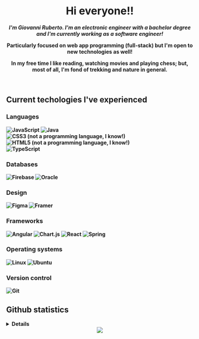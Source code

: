 <h1 align="center"> Hi everyone!! </h1>

<div align="center">
  <b> <i> I'm Giovanni Ruberto. I'm an electronic engineer with a bachelor degree and I'm currently working as a software engineer! </i>
  <p> Particularly focused on web app programming (full-stack) but I'm open to new technologies as well! </p>
</div>

<p align="center"> In my free time I like reading, watching movies and playing chess; but, most of all, I'm fond of trekking and nature in general. </p>
<br>

## Current techologies I've experienced
### Languages
![JavaScript](https://img.shields.io/badge/javascript-%23323330.svg?style=for-the-badge&logo=javascript&logoColor=%23F7DF1E)
![Java](https://img.shields.io/badge/java-%23ED8B00.svg?style=for-the-badge&logo=openjdk&logoColor=white)
  <br>
![CSS3](https://img.shields.io/badge/css3-%231572B6.svg?style=for-the-badge&logo=css3&logoColor=white) (not a programming language, I know!)
  <br>
![HTML5](https://img.shields.io/badge/html5-%23E34F26.svg?style=for-the-badge&logo=html5&logoColor=white) (not a programming language, I know!)
  <br>
![TypeScript](https://img.shields.io/badge/typescript-%23007ACC.svg?style=for-the-badge&logo=typescript&logoColor=white)
  
### Databases
![Firebase](https://img.shields.io/badge/Firebase-039BE5?style=for-the-badge&logo=Firebase&logoColor=white)
![Oracle](https://img.shields.io/badge/Oracle-F80000?style=for-the-badge&logo=oracle&logoColor=white)
  
### Design
![Figma](https://img.shields.io/badge/figma-%23F24E1E.svg?style=for-the-badge&logo=figma&logoColor=white)
![Framer](https://img.shields.io/badge/Framer-black?style=for-the-badge&logo=framer&logoColor=blue)
  
### Frameworks
![Angular](https://img.shields.io/badge/angular-%23DD0031.svg?style=for-the-badge&logo=angular&logoColor=white)
![Chart.js](https://img.shields.io/badge/chart.js-F5788D.svg?style=for-the-badge&logo=chart.js&logoColor=white)
![React](https://img.shields.io/badge/react-%2320232a.svg?style=for-the-badge&logo=react&logoColor=%2361DAFB)
![Spring](https://img.shields.io/badge/spring-%236DB33F.svg?style=for-the-badge&logo=spring&logoColor=white)
  
### Operating systems
![Linux](https://img.shields.io/badge/Linux-FCC624?style=for-the-badge&logo=linux&logoColor=black)
![Ubuntu](https://img.shields.io/badge/Ubuntu-E95420?style=for-the-badge&logo=ubuntu&logoColor=white)
  
### Version control
![Git](https://img.shields.io/badge/git-%23F05033.svg?style=for-the-badge&logo=git&logoColor=white)
  
## Github statistics
<details>
  <div align="center">
    <img align="center" src="http://github-profile-summary-cards.vercel.app/api/cards/profile-details?username=Rabberpoli&theme=discord_old_blurple"/>
<img src="http://github-profile-summary-cards.vercel.app/api/cards/stats?username=Rabberpoli&theme=discord_old_blurple"/>
  </div>
</details>

  <div align="center">
    <img src="https://komarev.com/ghpvc/?username=Rabberpoli&color=green&style=flat)" />
  </div>
